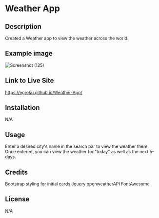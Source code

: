 # Weather App

## Description
Created a Weather app to view the weather across the world.

## Example image

![Screenshot (125)](https://github.com/EgRoku/Weather-App/assets/125640560/979acddf-1abf-4029-ab69-91a92ca63adb)

## Link to Live Site

https://egroku.github.io/Weather-App/

## Installation

N/A

## Usage

Enter a desired city's name in the search bar to view the weather there. Once entered, you can view the weather for "today" as well as the next 5-days.

## Credits 

Bootstrap styling for initial cards
Jquery
openweatherAPI
FontAwesome

## License

N/A